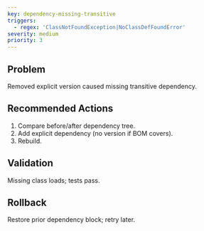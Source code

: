 ```yaml
---
key: dependency-missing-transitive
triggers:
  - regex: 'ClassNotFoundException|NoClassDefFoundError'
severity: medium
priority: 3
---
```

## Problem
Removed explicit version caused missing transitive dependency.
## Recommended Actions
1. Compare before/after dependency tree.
2. Add explicit dependency (no version if BOM covers).
3. Rebuild.
## Validation
Missing class loads; tests pass.
## Rollback
Restore prior dependency block; retry later.

